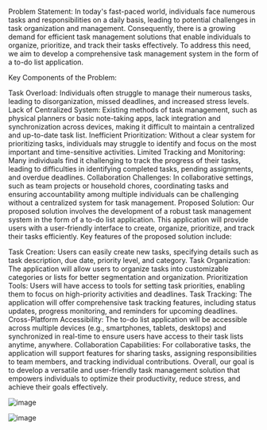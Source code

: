 Problem Statement:
In today's fast-paced world, individuals face numerous tasks and responsibilities on a daily basis, leading to potential challenges in task organization and management. Consequently, there is a growing demand for efficient task management solutions that enable individuals to organize, prioritize, and track their tasks effectively. To address this need, we aim to develop a comprehensive task management system in the form of a to-do list application.

Key Components of the Problem:

Task Overload: Individuals often struggle to manage their numerous tasks, leading to disorganization, missed deadlines, and increased stress levels.
Lack of Centralized System: Existing methods of task management, such as physical planners or basic note-taking apps, lack integration and synchronization across devices, making it difficult to maintain a centralized and up-to-date task list.
Inefficient Prioritization: Without a clear system for prioritizing tasks, individuals may struggle to identify and focus on the most important and time-sensitive activities.
Limited Tracking and Monitoring: Many individuals find it challenging to track the progress of their tasks, leading to difficulties in identifying completed tasks, pending assignments, and overdue deadlines.
Collaboration Challenges: In collaborative settings, such as team projects or household chores, coordinating tasks and ensuring accountability among multiple individuals can be challenging without a centralized system for task management.
Proposed Solution:
Our proposed solution involves the development of a robust task management system in the form of a to-do list application. This application will provide users with a user-friendly interface to create, organize, prioritize, and track their tasks efficiently. Key features of the proposed solution include:

Task Creation: Users can easily create new tasks, specifying details such as task description, due date, priority level, and category.
Task Organization: The application will allow users to organize tasks into customizable categories or lists for better segmentation and organization.
Prioritization Tools: Users will have access to tools for setting task priorities, enabling them to focus on high-priority activities and deadlines.
Task Tracking: The application will offer comprehensive task tracking features, including status updates, progress monitoring, and reminders for upcoming deadlines.
Cross-Platform Accessibility: The to-do list application will be accessible across multiple devices (e.g., smartphones, tablets, desktops) and synchronized in real-time to ensure users have access to their task lists anytime, anywhere.
Collaboration Capabilities: For collaborative tasks, the application will support features for sharing tasks, assigning responsibilities to team members, and tracking individual contributions.
Overall, our goal is to develop a versatile and user-friendly task management solution that empowers individuals to optimize their productivity, reduce stress, and achieve their goals effectively.

![image](https://github.com/mu-se373-210704012/ToDoListApplication/assets/163338559/961ac349-52a2-4a80-948a-ea28ef4631f9)

![image](https://github.com/mu-se373-210704012/ToDoListApplication/assets/163338559/5a706b2c-8cf5-4b4d-bb02-aa164a18be83)

